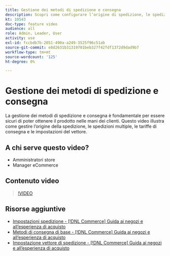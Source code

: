 ```yaml
---
title: Gestione dei metodi di spedizione e consegna
description: Scopri come configurare l’origine di spedizione, le spedizioni multiple, le tariffe di consegna e le impostazioni del vettore per il tuo Negozio Commerce.
kt: 10543
doc-type: feature video
audience: all
role: Admin, Leader, User
activity: use
exl-id: fccbdb7b-2051-490a-a249-3525f96c51ab
source-git-commit: e8d2631b31319701beb327f42fdf1372d9dad9b7
workflow-type: tm+mt
source-wordcount: '125'
ht-degree: 0%

---
```


# Gestione dei metodi di spedizione e consegna

La gestione dei metodi di spedizione e consegna è fondamentale per essere sicuri di poter ottenere il prodotto nelle mani dei clienti. Questo video illustra come gestire l’origine della spedizione, le spedizioni multiple, le tariffe di consegna e le impostazioni del vettore.

## A chi serve questo video?

- Amministratori store
- Manager eCommerce

## Contenuto video

>[!VIDEO](https://video.tv.adobe.com/v/343658?quality=12&learn=on)

## Risorse aggiuntive

- [Impostazioni spedizione - [!DNL Commerce] Guida ai negozi e all’esperienza di acquisto](https://experienceleague.adobe.com/docs/commerce-admin/stores-sales/delivery/shipping-settings.html)
- [Metodi di consegna di base - [!DNL Commerce] Guida ai negozi e all’esperienza di acquisto](https://experienceleague.adobe.com/docs/commerce-admin/stores-sales/delivery/delivery.html#basic-delivery-methods)
- [Impostazione vettore di spedizione - [!DNL Commerce] Guida ai negozi e all’esperienza di acquisto](https://experienceleague.adobe.com/docs/commerce-admin/stores-sales/delivery/shipping-carriers/carriers.html)
